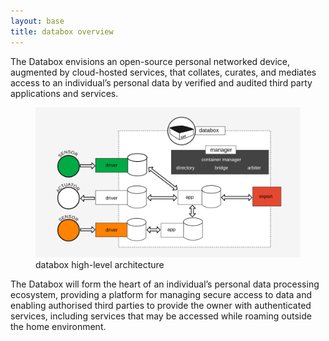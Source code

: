 ```yaml
---
layout: base
title: databox overview
---
```


The Databox envisions an open-source personal networked device, augmented by cloud-hosted services, that collates, curates, and mediates access to an individual’s personal data by verified and audited third party applications and services. 

<figure class="figure">
  <img src="/images/overview/databoxoverview.svg" class="thumbnail" alt="databox sdk">
  <figcaption class="figure-caption text-center">databox high-level architecture</figcaption>
</figure>


The Databox will form the heart of an individual’s personal data processing ecosystem, providing a platform for managing secure access to data and enabling authorised third parties to provide the owner with authenticated services, including services that may be accessed while roaming outside the home environment.

